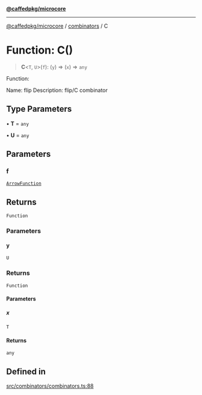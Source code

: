 [**@caffedpkg/microcore**](../../../README.md)

***

[@caffedpkg/microcore](../../../globals.md) / [combinators](../README.md) / C

# Function: C()

> **C**\<`T`, `U`\>(`f`): (`y`) => (`x`) => `any`

Function:

Name: flip
Description: flip/C combinator

## Type Parameters

• **T** = `any`

• **U** = `any`

## Parameters

### f

[`ArrowFunction`](../../../type-aliases/ArrowFunction.md)

## Returns

`Function`

### Parameters

#### y

`U`

### Returns

`Function`

#### Parameters

##### x

`T`

#### Returns

`any`

## Defined in

[src/combinators/combinators.ts:88](https://github.com/caffed/microcore/blob/3444f5042af4893783a848f270124aa74f8db032/src/combinators/combinators.ts#L88)
